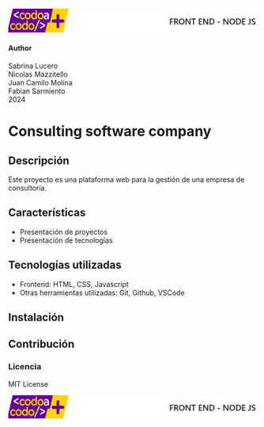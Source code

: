 ![header](doc/imgs/LogoHeader.png)
#### Author
Sabrina Lucero <br>
Nicolas Mazzitello <br>
Juan Camilo Molina <br>
Fabian Sarmiento <br>
2024

# Consulting software company

## Descripción
Este proyecto es una plataforma web para la gestión de una empresa de consultoría. 

## Características
- Presentación de proyectos
- Presentación de tecnologías

## Tecnologías utilizadas
- Frontend: HTML, CSS, Javascript
- Otras herramientas utilizadas: Git, Github, VSCode

## Instalación 

## Contribución


### Licencia 

MIT License


![footer](doc/imgs/LogoFooter.png)
